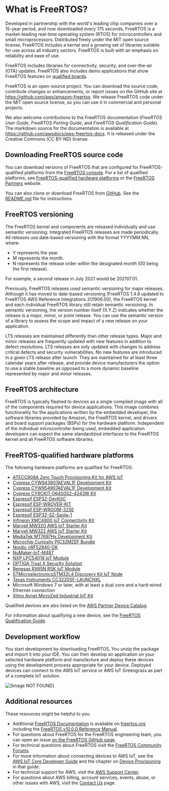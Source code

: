# What is FreeRTOS?<a name="what-is-freertos"></a>

Developed in partnership with the world's leading chip companies over a 15\-year period, and now downloaded every 175 seconds, FreeRTOS is a market\-leading real\-time operating system \(RTOS\) for microcontrollers and small microprocessors\. Distributed freely under the MIT open source license, FreeRTOS includes a kernel and a growing set of libraries suitable for use across all industry sectors\. FreeRTOS is built with an emphasis on reliability and ease of use\.

FreeRTOS includes libraries for connectivity, security, and over\-the\-air \(OTA\) updates\. FreeRTOS also includes demo applications that show FreeRTOS features on [qualified boards](https://devices.amazonaws.com/search?page=1&sv=freertos)\.

FreeRTOS is an open\-source project\. You can download the source code, contribute changes or enhancements, or report issues on the GitHub site at [ https://github\.com/aws/amazon\-freertos](https://github.com/aws/amazon-freertos)\. We release FreeRTOS code under the MIT open source license, so you can use it in commercial and personal projects\.

We also welcome contributions to the FreeRTOS documentation \(*FreeRTOS User Guide*, *FreeRTOS Porting Guide*, and *FreeRTOS Qualification Guide*\)\. The markdown source for the documentation is available at [https://github\.com/awsdocs/aws\-freertos\-docs](https://github.com/awsdocs/aws-freertos-docs)\. It is released under the Creative Commons \(CC BY\-ND\) license\.

## Downloading FreeRTOS source code<a name="freertos-mds-projects-github"></a>

You can download versions of FreeRTOS that are configured for FreeRTOS\-qualified platforms from the [FreeRTOS console](https://console.aws.amazon.com/freertos)\. For a list of qualified platforms, see [FreeRTOS\-qualified hardware platforms](#freertos-hardware) or the [FreeRTOS Partners](https://aws.amazon.com/freertos/partners/) website\.

You can also clone or download FreeRTOS from [GitHub](https://github.com/aws/amazon-freertos)\. See the [README\.md](https://github.com/aws/amazon-freertos/blob/main/README.md) file for instructions\. 

## FreeRTOS versioning<a name="freertos-versioning"></a>

The FreeRTOS kernel and components are released individually and use semantic versioning\. Integrated FreeRTOS releases are made periodically\.  All releases use date\-based versioning with the format YYYYMM\.NN, where:
+ Y represents the year\.
+ M represents the month\.
+ N represents the release order within the designated month \(00 being the first release\)\.

For example, a second release in July 2021 would be 202107\.01\. 

Previously, FreeRTOS releases used semantic versioning for major releases\. Although it has moved to date\-based versioning \(FreeRTOS 1\.4\.8 updated to FreeRTOS AWS Reference Integrations 201906\.00\), the FreeRTOS kernel and each individual FreeRTOS library still retain semantic versioning\. In semantic versioning, the version number itself \(X\.Y\.Z\) indicates whether the release is a major, minor, or point release\.  You can use the semantic version of a library to assess the scope and impact of a new release on your application\.

LTS releases are maintained differently than other release types\. Major and minor releases are frequently updated with new features in addition to defect resolutions\. LTS releases are only updated with changes to address critical defects and security vulnerabilities\. No new features are introduced in a given LTS release after launch\. They are maintained for at least three calendar years after release, and provide device manufacturers the option to use a stable baseline as opposed to a more dynamic baseline represented by major and minor releases\.

## FreeRTOS architecture<a name="freertos-architecture"></a>

FreeRTOS is typically flashed to devices as a single compiled image with all of the components required for device applications\. This image combines functionality for the applications written by the embedded developer, the software libraries provided by Amazon, the FreeRTOS kernel, and drivers and board support packages \(BSPs\) for the hardware platform\. Independent of the individual microcontroller being used, embedded application developers can expect the same standardized interfaces to the FreeRTOS kernel and all FreeRTOS software libraries\.



## FreeRTOS\-qualified hardware platforms<a name="freertos-hardware"></a>

The following hardware platforms are qualified for FreeRTOS:
+ [ ATECC608A Zero Touch Provisioning Kit for AWS IoT](https://devices.amazonaws.com/detail/a3G0L00000AANvOUAX/ATECC608a-Zero-Touch-Provisioning-Kit-for-AWS-IoT)
+ [Cypress CYW943907AEVAL1F Development Kit](https://devices.amazonaws.com/detail/a3G0L00000AAPg0UAH/CYW943907AEVAL1F)
+ [Cypress CYW954907AEVAL1F Development Kit](https://devices.amazonaws.com/detail/a3G0L00000AAPg5UAH/CYW954907AEVAL1F)
+ [ Cypress CY8CKIT\-064S0S2\-4343W Kit](https://www.cypress.com/documentation/development-kitsboards/psoc-64-standard-secure-aws-wi-fi-bt-pioneer-kit-cy8ckit)
+ [Espressif ESP32\-DevKitC](https://devices.amazonaws.com/detail/a3G0L00000AANtjUAH/ESP32-DevKitC)
+ [Espressif ESP\-WROVER\-KIT](https://devices.amazonaws.com/detail/a3G0L00000AANtlUAH/ESP-WROVER-KIT)
+ [Espressif ESP\-WROOM\-32SE](https://devices.amazonaws.com/detail/a3G0h0000077nRtEAI/ESP32-WROOM-32SE)
+ [Espressif ESP32\-S2\-Saola\-1](https://devices.amazonaws.com/detail/a3G0h00000AkFngEAF/ESP32-S2-Saola-1)
+ [ Infineon XMC4800 IoT Connectivity Kit](https://devices.amazonaws.com/detail/a3G0L00000AANsbUAH/XMC4800-IoT-Amazon-FreeRTOS-Connectivity-Kit-WiFi)
+ [Marvell MW320 AWS IoT Starter Kit](https://devices.amazonaws.com/detail/a3G0h000000OaRnEAK/Marvell-MW320)
+ [Marvell MW322 AWS IoT Starter Kit](https://devices.amazonaws.com/detail/a3G0h000000OblKEAS/Marvell-MW322)
+ [MediaTek MT7697Hx Development Kit](https://devices.amazonaws.com/detail/a3G0L00000AAOmPUAX/MT7697Hx-Development-Kit)
+ [ Microchip Curiosity PIC32MZEF Bundle](https://devices.amazonaws.com/detail/a3G0L00000AANscUAH/Curiosity-PIC32MZ-EF-Amazon-FreeRTOS-Bundle)
+ [Nordic nRF52840\-DK](https://devices.amazonaws.com/detail/a3G0L00000AANtrUAH/nRF52840-Development-Kit)
+ [NuMaker\-IoT\-M487](https://devices.amazonaws.com/detail/a3G0h000000Tg9cEAC/NuMaker-IoT-M487)
+ [NXP LPC54018 IoT Module](https://devices.amazonaws.com/detail/a3G0L00000AANtAUAX/LPC54018-IoT-Solution)
+ [ OPTIGA Trust X Security Solution](https://devices.amazonaws.com/detail/a3G0h000007712QEAQ/OPTIGA%E2%84%A2-Trust-X-Security-Solution)
+ [ Renesas RX65N RSK IoT Module](https://devices.amazonaws.com/detail/a3G0L00000AAOkeUAH/Renesas-Starter-Kit+-for-RX65N-2MB)
+ [ STMicroelectronicsSTM32L4 Discovery Kit IoT Node](https://devices.amazonaws.com/detail/a3G0L00000AANsWUAX/STM32L4-Discovery-Kit-IoT-Node)
+ [ Texas Instruments CC3220SF\-LAUNCHXL](https://devices.amazonaws.com/detail/a3G0L00000AANtaUAH/SimpleLink-Wi-Fi®-CC3220SF-Wireless-Microcontroller-LaunchPad-Development-Kit)
+ Microsoft Windows 7 or later, with at least a dual core and a hard\-wired Ethernet connection
+ [Xilinx Avnet MicroZed Industrial IoT Kit](https://devices.amazonaws.com/detail/a3G0L00000AANtqUAH/MicroZed-IIoT-Bundle-with-Amazon-FreeRTOS)

Qualified devices are also listed on the [AWS Partner Device Catalog](https://devices.amazonaws.com/search?page=1&sv=freertos)\.

For information about qualifying a new device, see the [FreeRTOS Qualification Guide](https://docs.aws.amazon.com/freertos/latest/qualificationguide/)\.

## Development workflow<a name="development-workflow"></a>

You start development by downloading FreeRTOS\. You unzip the package and import it into your IDE\. You can then develop an application on your selected hardware platform and manufacture and deploy these devices using the development process appropriate for your device\. Deployed devices can connect to the AWS IoT service or AWS IoT Greengrass as part of a complete IoT solution\.

![\[Image NOT FOUND\]](http://docs.aws.amazon.com/freertos/latest/userguide/images/afr-getting-started-workflow.png)

## Additional resources<a name="resources"></a>

These resources might be helpful to you\.
+ Additional [FreeRTOS Documentation](https://www.freertos.org/Documentation/RTOS_book.html) is available on [freertos\.org](https://www.freertos.org) including the [FreeRTOS v10\.0\.0 Reference Manual](https://www.freertos.org/fr-content-src/uploads/2018/07/FreeRTOS_Reference_Manual_V10.0.0.pdf)\.
+ For questions about FreeRTOS for the FreeRTOS engineering team, you can open an issue [on the FreeRTOS GitHub page](https://github.com/aws/amazon-freertos/issues)\.
+ For technical questions about FreeRTOS visit the [FreeRTOS Community Forums](https://forums.freertos.org/)\.
+ For more information about connecting devices to AWS IoT, see the [AWS IoT Core Developer Guide](https://docs.aws.amazon.com/iot/latest/developerguide) and the chapter on [Device Provisioning](https://docs.aws.amazon.com/iot/latest/developerguide/iot-provision.html) in that guide\.
+ For technical support for AWS, visit the [AWS Support Center](https://aws.amazon.com/support)\.
+ For questions about AWS billing, account services, events, abuse, or other issues with AWS, visit the [Contact Us](https://aws.amazon.com/contact-us/) page\.
